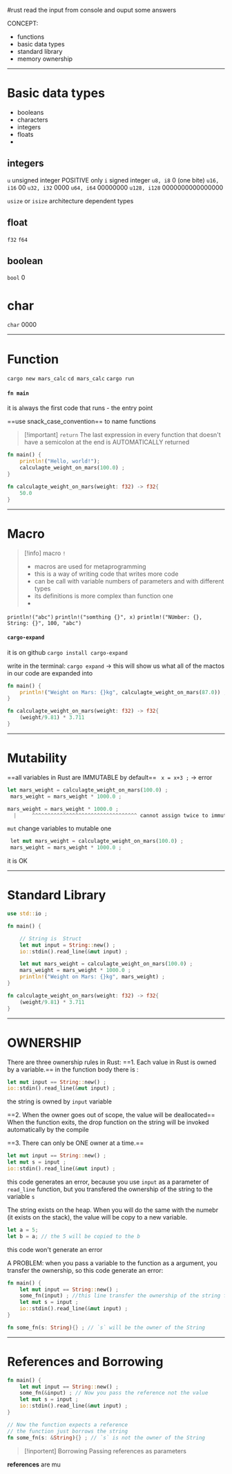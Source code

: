 #rust 
read the input from console and ouput some answers

CONCEPT:
- functions
- basic data types
- standard library
- memory ownership

----
# Basic data types
- booleans
- characters
- integers
- floats
- 

## integers
`u` unsigned integer POSITIVE only
`i` signed integer
`u8, i8` $0$ (one bite)
`u16, i16` $00$
`u32, i32` $0000$
`u64, i64` $00000000$
`u128, i128` $0000000000000000$


`usize` or `isize`  architecture dependent types 


## float
`f32`
`f64`

## boolean
`bool` $0$

# char
`char` $0000$

----------
# Function
`cargo new mars_calc`
`cd mars_calc`
`cargo run`

#### `fn main`
it is always the first code that runs - the entry point

==use snack_case_convention== to name functions

>[!important] `return`
>The last expression in every function that doesn't have a semicolon at the end  is AUTOMATICALLY returned


```rust
fn main() {
    println!("Hello, world!");
    calculagte_weight_on_mars(100.0) ;
}

fn calculagte_weight_on_mars(weight: f32) -> f32{
    50.0
}
```


--------
# Macro
>[!info] macro  `!`
>- macros are used for metaprogramming
>- this is a way of writing code that writes more code
>- can be call with  variable numbers of parameters and with different types
>- its definitions is more complex than function one
>- 
>

`println!("abc")` 
`println!("somthing {}", x)`
`printlm!("NUmber: {}, String: {}", 100, "abc")`

#### `cargo-expand`
it is on github 
`cargo install cargo-expand`

write in the terminal:
`cargo expand` -> this will show us what all of the mactos in our code are expanded into

```rust
fn main() {
    println!("Weight on Mars: {}kg", calculagte_weight_on_mars(87.0)) ;
}

fn calculagte_weight_on_mars(weight: f32) -> f32{
    (weight/9.81) * 3.711
}
```

----
# Mutability

==all variables in Rust are IMMUTABLE by default==
` x = x+3 ;` -> error
```rust
let mars_weight = calculagte_weight_on_mars(100.0) ;
 mars_weight = mars_weight * 1000.0 ;

mars_weight = mars_weight * 1000.0 ;
  |     ^^^^^^^^^^^^^^^^^^^^^^^^^^^^^^^^^^ cannot assign twice to immutable variable
```
`mut` change variables to mutable one

```rust
 let mut mars_weight = calculagte_weight_on_mars(100.0) ;
 mars_weight = mars_weight * 1000.0 ;
```
it is OK


--------
# Standard Library

```rust
use std::io ;

fn main() {

	// String is  Struct
    let mut input = String::new() ;
    io::stdin().read_line(&mut input) ;

    let mut mars_weight = calculagte_weight_on_mars(100.0) ;
    mars_weight = mars_weight * 1000.0 ;
    println!("Weight on Mars: {}kg", mars_weight) ;
}

fn calculagte_weight_on_mars(weight: f32) -> f32{
    (weight/9.81) * 3.711
}
```


----
# OWNERSHIP

There are three ownership rules in Rust:
==1. Each value in Rust is owned by a variable.==
in the function body there is :
```rust
let mut input == String::new() ;
io::stdin().read_line(&mut input) ;
```
the string is owned by `input` variable


==2. When the owner goes out of scope, the value will be deallocated==
When the function exits, the drop function on the string will be invoked automatically by the compile

==3. There can only be ONE owner at a time.==
```rust
let mut input == String::new() ;
let mut s = input ;
io::stdin().read_line(&mut input) ;
```
this code generates an error, because you use `input` as a parameter of `read_line` function, but you transfered the ownership of the string to the variable `s`

The string exists on the heap. When you will do the same with the numebr (it exists on the stack), the value will be copy to a new variable.
```rust
let a = 5;
let b = a; // the 5 will be copied to the b

```
this code won't generate an error

A PROBLEM: when you pass a variable to the function as a argument, you transfer the ownership, so
this code generate an error:
```rust
fn main() {
	let mut input == String::new() ;
	some_fn(input) ; //this line transfer the ownership of the string from `input` to the function `some_fn`
	let mut s = input ;
	io::stdin().read_line(&mut input) ;
}

fn some_fn(s: String){} ; // `s` will be the owner of the String
```


------
# References and Borrowing
```rust
fn main() {
	let mut input == String::new() ;
	some_fn(&input) ; // Now you pass the reference not the value
	let mut s = input ;
	io::stdin().read_line(&mut input) ;
}

// Now the function expects a reference
// the function just borrows the string
fn some_fn(s: &String){} ; // `s` is not the owner of the String
```

>[!inportent] Borrowing
>Passing references as parameters

**references** are mu







